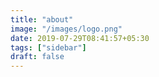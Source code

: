 ```yaml
---
title: "about"
image: "/images/logo.png"
date: 2019-07-29T08:41:57+05:30
tags: ["sidebar"]
draft: false
---
```


